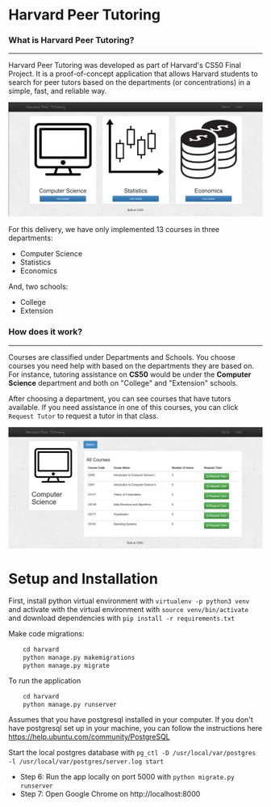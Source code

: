 # Harvard Peer Tutoring

### What is Harvard Peer Tutoring?
---

Harvard Peer Tutoring was developed as part of Harvard's CS50 Final Project.
It is a proof-of-concept application that allows Harvard students to search for peer tutors
based on the departments (or concentrations) in a simple, fast, and reliable way.

![Home Page](hpt_1.png)

For this delivery, we have only implemented 13 courses in three departments:

* Computer Science
* Statistics
* Economics

And, two schools:

* College
* Extension

### How does it work?
---

Courses are classified under Departments and Schools. You choose courses you need
help with based on the departments they are based on. For instance, tutoring
assistance on **CS50** would be under the **Computer Science** department and both on
"College" and "Extension" schools.

After choosing a department, you can see courses that have tutors available. If
you need assistance in one of this courses, you can click `Request Tutor` to
request a tutor in that class.

![Home Page](hpt_2.png)

# Setup and Installation

First, install python virtual environment with `virtualenv -p python3 venv` and
activate with the virtual environment with `source venv/bin/activate` and download
dependencies with `pip install -r requirements.txt`

Make code migrations:

		cd harvard
		python manage.py makemigrations
		python manage.py migrate

To run the application

		cd harvard
		python manage.py runserver

Assumes that you have postgresql installed in your computer. If you don't have postgresql set
up in your machine, you can follow the instructions here https://help.ubuntu.com/community/PostgreSQL


Start the local postgres database with ```pg_ctl -D /usr/local/var/postgres -l /usr/local/var/postgres/server.log start```
* Step 6: Run the app locally on port 5000 with ```python migrate.py runserver```
* Step 7: Open Google Chrome on http://localhost:8000

